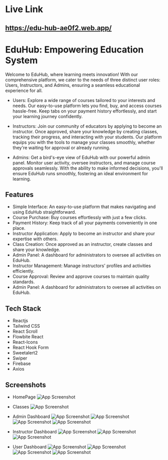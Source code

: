 
# Live Link
## https://edu-hub-ae0f2.web.app/




# EduHub: Empowering Education System

Welcome to EduHub, where learning meets innovation! With our comprehensive platform, we cater to the needs of three distinct user roles: Users, Instructors, and Admins, ensuring a seamless educational experience for all.

*  Users:
Explore a wide range of courses tailored to your interests and needs. Our easy-to-use platform lets you find, buy, and access courses hassle-free. Keep tabs on your payment history effortlessly, and start your learning journey confidently.

* Instructors:
Join our community of educators by applying to become an instructor. Once approved, share your knowledge by creating classes, tracking their progress, and interacting with your students. Our platform equips you with the tools to manage your classes smoothly, whether they're waiting for approval or already running.

*  Admins:
Get a bird's-eye view of EduHub with our powerful admin panel. Monitor user activity, oversee instructors, and manage course approvals seamlessly. With the ability to make informed decisions, you'll ensure EduHub runs smoothly, fostering an ideal environment for learning.




## Features

- Simple Interface: An easy-to-use platform that makes navigating and using EduHub straightforward.
- Course Purchase: Buy courses effortlessly with just a few clicks.
- Payment History: Keep track of all your payments conveniently in one place.
- Instructor Application: Apply to become an instructor and share your expertise with others.
- Class Creation: Once approved as an instructor, create classes and share your knowledge.
- Admin Panel: A dashboard for administrators to oversee all activities on EduHub.
- Instructor Management: Manage instructors' profiles and activities efficiently.
- Course Approval: Review and approve courses to maintain quality standards.
- Admin Panel: A dashboard for administrators to oversee all activities on EduHub.


## Tech Stack


* Reactjs
* Tailwind CSS
* React Scroll
* Flowbite React
* React-Icons
* React Hook Form
* Sweetalert2
* Swiper
* Firebase
* Axios

## Screenshots
- HomePage
![App Screenshot](https://i.ibb.co/rs9Z7Gt/home.png)
- Classes
![App Screenshot](https://i.ibb.co/4Spc981/class.png)


- Admin Dashboard
![App Screenshot](https://i.ibb.co/dPcjpnQ/admin-home.png)
![App Screenshot](https://i.ibb.co/Ctqj1Sv/admin-manage-class.png)
![App Screenshot](https://i.ibb.co/gMpVV15/admin-user.png)
![App Screenshot](https://i.ibb.co/Lp5W2mP/admin-application.png)

- Instructor Dashboard
![App Screenshot](https://i.ibb.co/nn42ccZ/ins-myclass.png)
![App Screenshot](https://i.ibb.co/98sBycF/instructor-add-class.pngg)
![App Screenshot](https://i.ibb.co/7Qj1CTV/ins-pend.png)


- User Dashboard
![App Screenshot](https://i.ibb.co/H7KpKP2/user-enroll-course.png)
![App Screenshot](https://i.ibb.co/CKxPYTr/user-select-course.png)
![App Screenshot](https://i.ibb.co/FHYkhM9/user-pay.png)
![App Screenshot](https://i.ibb.co/D7CrFm2/user-application.png)











